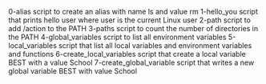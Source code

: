 0-alias script to create an alias with name ls and value rm
1-hello_you script that prints hello user where user is the current Linux user
2-path script to add /action to the PATH
3-paths script to count the number of directories in the PATH
4-global_variables script to list all environment variables
5-local_variables script that list all local variables and environment variables and functions
6-create_local_variables script that create a local variable BEST with a value School
7-create_global_variable script that writes a new global variable BEST with value School
